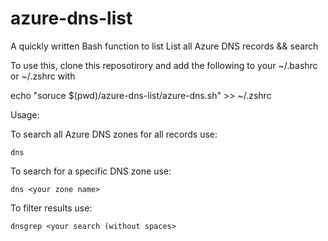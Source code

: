 # azure-dns-list
A quickly written Bash function to list List all Azure DNS records &amp;&amp; search

To use this, clone this reposotirory and add the following to your ~/.bashrc or ~/.zshrc with

echo "soruce $(pwd)/azure-dns-list/azure-dns.sh" >> ~/.zshrc

Usage:

To search all Azure DNS zones for all records use:

`dns`

To search for a specific DNS zone use:

`dns <your zone name>`

To filter results use:

`dnsgrep <your search (without spaces>`

